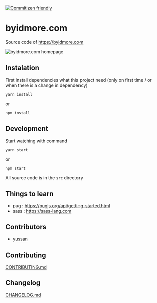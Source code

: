 [![Commitizen friendly](https://img.shields.io/badge/commitizen-friendly-brightgreen.svg)](http://commitizen.github.io/cz-cli/)

# byidmore.com

Source code of https://byidmore.com

![byidmore.com homepage](https://res.cloudinary.com/dhjkktmal/image/upload/v1538301459/github/Screen_Shot_2018-09-30_at_16.52.32.png)

## Instalation

First install dependencies what this project need (only on first time / or when there is a change in dependency)

```
yarn install
```

or

```
npm install
```

## Development 
Start watching with command 
```
yarn start
```
or 
```
npm start
```

All source code is in the `src` directory

## Things to learn

- pug : https://pugjs.org/api/getting-started.html
- sass : https://sass-lang.com

## Contributors

- [yussan](https://github.com/yussan)

## Contributing

[CONTRIBUTING.md](https://github.com/yussan/grunt-pug-sass-boilerplate/blob/master/CONTRIBUTING.md)

## Changelog

[CHANGELOG.md](https://github.com/yussan/grunt-pug-sass-boilerplate/blob/master/CHANGELOG.md)
